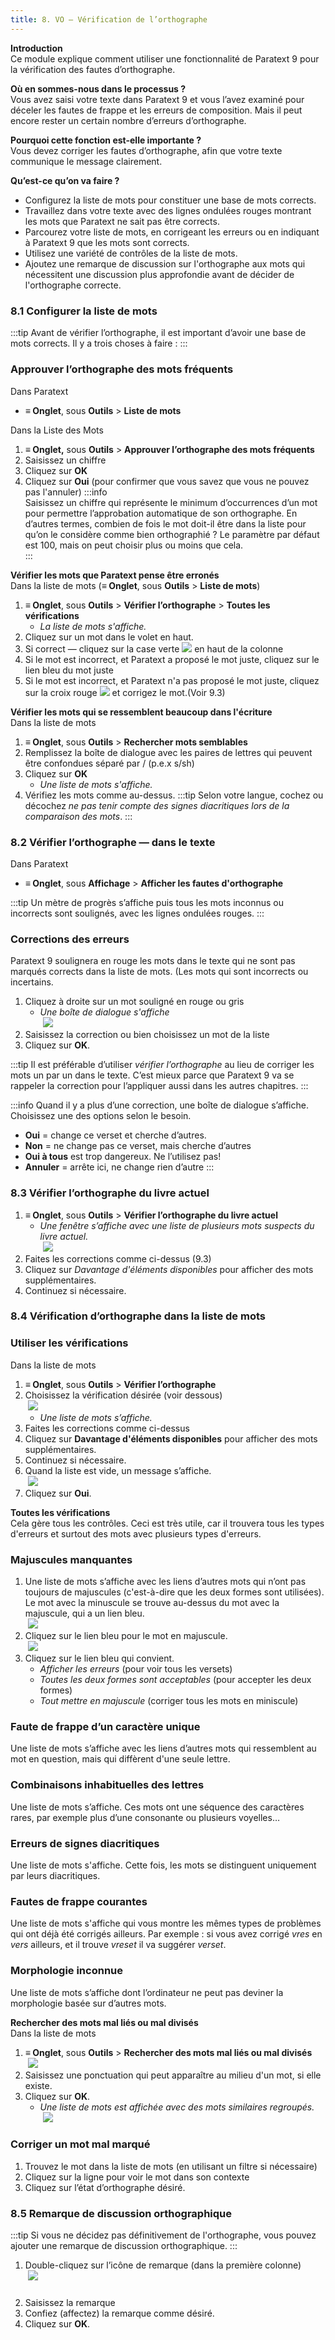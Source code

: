 ```yaml
---
title: 8. VO – Vérification de l’orthographe
---
```

**Introduction**  
Ce module explique comment utiliser une fonctionnalité de Paratext 9 pour la vérification des fautes d’orthographe.

**Où en sommes-nous dans le processus ?**  
Vous avez saisi votre texte dans Paratext 9 et vous l’avez examiné pour déceler les fautes de frappe et les erreurs de composition. Mais il peut encore rester un certain nombre d’erreurs d’orthographe.

**Pourquoi cette fonction est-elle importante ?**  
Vous devez corriger les fautes d’orthographe, afin que votre texte communique le message clairement.

**Qu’est-ce qu’on va faire ?**  
- Configurez la liste de mots pour constituer une base de mots corrects.
- Travaillez dans votre texte avec des lignes ondulées rouges montrant les mots que Paratext ne sait pas être corrects.
- Parcourez votre liste de mots, en corrigeant les erreurs ou en indiquant à Paratext 9 que les mots sont corrects.
- Utilisez une variété de contrôles de la liste de mots.
- Ajoutez une remarque de discussion sur l'orthographe aux mots qui nécessitent une discussion plus approfondie avant de décider de l'orthographe correcte.

#####  

### 8.1 Configurer la liste de mots

:::tip
Avant de vérifier l’orthographe, il est important d’avoir une base de mots corrects. Il y a trois choses à faire :
:::

### Approuver l’orthographe des mots fréquents

Dans Paratext 

- **≡ Onglet**, sous **Outils** \> **Liste de mots**

Dans la Liste des Mots

1.  **≡ Onglet,** sous **Outils** \> **Approuver l’orthographe des mots fréquents**
1.  Saisissez un chiffre
3.  Cliquez sur **OK**
1.  Cliquez sur **Oui** (pour confirmer que vous savez que vous ne pouvez pas l'annuler)
:::info  
Saisissez un chiffre qui représente le minimum d’occurrences d’un mot pour permettre l’approbation automatique de son orthographe. En d’autres termes, combien de fois le mot doit-il être dans la liste pour qu’on le considère comme bien orthographié ? Le paramètre par défaut est 100, mais on peut choisir plus ou moins que cela.  
:::


**Vérifier les mots que Paratext pense être erronés**  
Dans la liste de mots (**≡ Onglet**, sous **Outils** \> **Liste de mots**)

1.  **≡ Onglet**, sous **Outils** \> **Vérifier l’orthographe** \> **Toutes les vérifications**  
    - *La liste de mots s'affiche.*
2.  Cliquez sur un mot dans le volet en haut.
3.  Si correct — cliquez sur la case verte ![](../media/5221ebaf4f863ac8ad135c3f8b25ee0b.png) en haut de la colonne
4.  Si le mot est incorrect, et Paratext a proposé le mot juste, cliquez sur le lien bleu du mot juste
5.  Si le mot est incorrect, et Paratext n'a pas proposé le mot juste, cliquez sur la croix rouge ![](../media/2eb6539ce482d3993b2ec4849728500b.png) et corrigez le mot.(Voir 9.3)

**Vérifier les mots qui se ressemblent beaucoup dans l'écriture**  
Dans la liste de mots

1.  **≡ Onglet**, sous **Outils** \> **Rechercher mots semblables**
1.  Remplissez la boîte de dialogue avec les paires de lettres qui peuvent être confondues séparé par / (p.e.x s/sh)
1.  Cliquez sur **OK**  
    - *Une liste de mots s'affiche.*
1.  Vérifiez les mots comme au-dessus.
:::tip
Selon votre langue, cochez ou décochez *ne pas tenir compte des signes diacritiques lors de la comparaison des mots*.
:::


### 8.2 Vérifier l’orthographe — dans le texte

Dans Paratext

- **≡ Onglet**, sous **Affichage** \> **Afficher les fautes d'orthographe**

:::tip
Un mètre de progrès s’affiche puis tous les mots inconnus ou incorrects sont soulignés, avec les lignes ondulées rouges.
:::

### Corrections des erreurs

Paratext 9 soulignera en rouge les mots dans le texte qui ne sont pas marqués corrects dans la liste de mots. (Les mots qui sont incorrects ou incertains.

1.  Cliquez à droite sur un mot souligné en rouge ou gris  
    - *Une boîte de dialogue s'affiche*  
    ![](../media/bfb7e560beaacba9f763376ddbb92005.png)  
1.  Saisissez la correction ou bien choisissez un mot de la liste
1.  Cliquez sur **OK**.

:::tip
Il est préférable d’utiliser *vérifier l’orthographe* au lieu de corriger les mots un par un dans le texte. C’est mieux parce que Paratext 9 va se rappeler la correction pour l’appliquer aussi dans les autres chapitres.
:::

:::info
Quand il y a plus d’une correction, une boîte de dialogue s’affiche. Choisissez une des options selon le besoin.
- **Oui** = change ce verset et cherche d’autres.
- **Non** = ne change pas ce verset, mais cherche d’autres
- **Oui à tous** est trop dangereux. Ne l’utilisez pas!
- **Annuler** = arrête ici, ne change rien d’autre
:::

### 8.3 Vérifier l’orthographe du livre actuel

1.  **≡ Onglet**, sous **Outils** \> **Vérifier l’orthographe du livre actuel**  
    - *Une fenêtre s’affiche avec une liste de plusieurs mots suspects du livre actuel.*  
    ![](../media/80f635d16bd29b5556378a87878fdd2b.png)
1.  Faites les corrections comme ci-dessus (9.3)
1.  Cliquez sur *Davantage d'éléments disponibles* pour afficher des mots supplémentaires.
1.  Continuez si nécessaire.

### 8.4 Vérification d’orthographe dans la liste de mots

### Utiliser les vérifications

Dans la liste de mots

1.  **≡ Onglet**, sous **Outils** \> **Vérifier l’orthographe**
1.  Choisissez la vérification désirée (voir dessous)  
    ![](../media/b48ce08214a568cd544425fd15a44f79.png)  
     - *Une liste de mots s’affiche.*
1.  Faites les corrections comme ci-dessus
1.  Cliquez sur **Davantage d'éléments disponibles**  pour afficher des mots supplémentaires.
1.  Continuez si nécessaire.
1.  Quand la liste est vide, un message s’affiche.  
    ![](../media/ead43f398907e0d39f6390687977f99a.png)
1.  Cliquez sur **Oui**.

**Toutes les vérifications**  
Cela gère tous les contrôles. Ceci est très utile, car il trouvera tous les types d'erreurs et surtout des mots avec plusieurs types d'erreurs.

### Majuscules manquantes
1.  Une liste de mots s’affiche avec les liens d’autres mots qui n’ont pas toujours de majuscules (c'est-à-dire que les deux formes sont utilisées). Le mot avec la minuscule se trouve au-dessus du mot avec la majuscule, qui a un lien bleu.  
    ![](../media/ce3882dc630ef86c4509c0138e58307d.png)
1.  Cliquez sur le lien bleu pour le mot en majuscule.  
    ![](../media/413f7ebeabae21e90a0e6998aecae159.png)
1.  Cliquez sur le lien bleu qui convient.
      - *Afficher les erreurs* (pour voir tous les versets)
      - *Toutes les deux formes sont acceptables* (pour accepter les deux formes)
      - *Tout mettre en majuscule* (corriger tous les mots en miniscule)

### Faute de frappe d’un caractère unique
Une liste de mots s’affiche avec les liens d’autres mots qui ressemblent au mot en question, mais qui diffèrent d'une seule lettre.

### Combinaisons inhabituelles des lettres
Une liste de mots s’affiche. Ces mots ont une séquence des caractères rares, par exemple plus d’une consonante ou plusieurs voyelles…

### Erreurs de signes diacritiques
Une liste de mots s'affiche. Cette fois, les mots se distinguent uniquement par leurs diacritiques.

### Fautes de frappe courantes
Une liste de mots s'affiche qui vous montre les mêmes types de problèmes qui ont déjà été corrigés ailleurs. Par exemple : si vous avez corrigé *vres* en *vers* ailleurs, et il trouve *vreset* il va suggérer *verset*.

### Morphologie inconnue
Une liste de mots s’affiche dont l’ordinateur ne peut pas deviner la morphologie basée sur d’autres mots.

**Rechercher des mots mal liés ou mal divisés**  
Dans la liste de mots

1.  **≡ Onglet**, sous **Outils** \> **Rechercher des mots mal liés ou mal divisés**  
    ![](../media/4936a6e540a5d7fb4652ff8915815eb0.png)
1.  Saisissez une ponctuation qui peut apparaître au milieu d'un mot, si elle existe.
1.  Cliquez sur **OK**.  
    - *Une liste de mots est affichée avec des mots similaires regroupés.*  
    ![](../media/5738fee2b0a90165a44cb2fabc5c05ed.png)

### Corriger un mot mal marqué
1.  Trouvez le mot dans la liste de mots (en utilisant un filtre si nécessaire)
1.  Cliquez sur la ligne pour voir le mot dans son contexte
1.  Cliquez sur l’état d’orthographe désiré.

### 8.5 Remarque de discussion orthographique

:::tip
Si vous ne décidez pas définitivement de l'orthographe, vous pouvez ajouter une remarque de discussion orthographique.
:::

1.  Double-cliquez sur l’icône de remarque (dans la première colonne)  
    ![](../media/91d092a50eadcd7f378a073811cd1ede.png)

#####  

2.  Saisissez la remarque
1.  Confiez (affectez) la remarque comme désiré.
1.  Cliquez sur **OK**.
